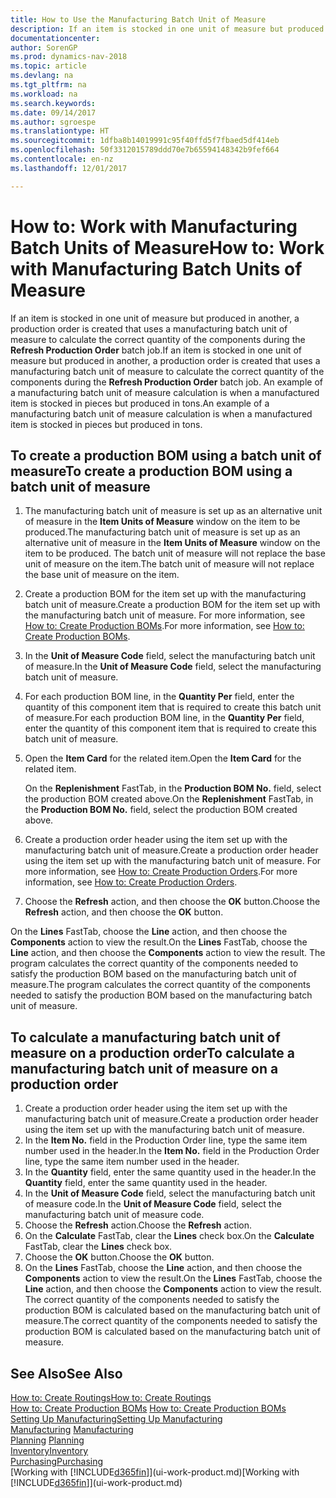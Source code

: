 ```yaml
---
title: How to Use the Manufacturing Batch Unit of Measure
description: If an item is stocked in one unit of measure but produced in another, then the production order must be use a manufacturing batch unit of measure to calculate the correct quantity of components. An example of a manufacturing batch unit of measure calculation is when a manufactured item is stocked in pieces but produced in tons.
documentationcenter: 
author: SorenGP
ms.prod: dynamics-nav-2018
ms.topic: article
ms.devlang: na
ms.tgt_pltfrm: na
ms.workload: na
ms.search.keywords: 
ms.date: 09/14/2017
ms.author: sgroespe
ms.translationtype: HT
ms.sourcegitcommit: 1dfba8b14019991c95f40ffd5f7fbaed5df414eb
ms.openlocfilehash: 50f3312015789ddd70e7b65594148342b9fef664
ms.contentlocale: en-nz
ms.lasthandoff: 12/01/2017

---
```

# <a name="how-to-work-with-manufacturing-batch-units-of-measure"></a><span data-ttu-id="6d55d-104">How to: Work with Manufacturing Batch Units of Measure</span><span class="sxs-lookup"><span data-stu-id="6d55d-104">How to: Work with Manufacturing Batch Units of Measure</span></span>
<span data-ttu-id="6d55d-105">If an item is stocked in one unit of measure but produced in another, a production order is created that uses a manufacturing batch unit of measure to calculate the correct quantity of the components during the **Refresh Production Order** batch job.</span><span class="sxs-lookup"><span data-stu-id="6d55d-105">If an item is stocked in one unit of measure but produced in another, a production order is created that uses a manufacturing batch unit of measure to calculate the correct quantity of the components during the **Refresh Production Order** batch job.</span></span> <span data-ttu-id="6d55d-106">An example of a manufacturing batch unit of measure calculation is when a manufactured item is stocked in pieces but produced in tons.</span><span class="sxs-lookup"><span data-stu-id="6d55d-106">An example of a manufacturing batch unit of measure calculation is when a manufactured item is stocked in pieces but produced in tons.</span></span>  

## <a name="to-create-a-production-bom-using-a-batch-unit-of-measure"></a><span data-ttu-id="6d55d-107">To create a production BOM using a batch unit of measure</span><span class="sxs-lookup"><span data-stu-id="6d55d-107">To create a production BOM using a batch unit of measure</span></span>  
1.  <span data-ttu-id="6d55d-108">The manufacturing batch unit of measure is set up as an alternative unit of measure in the **Item Units of Measure** window on the item to be produced.</span><span class="sxs-lookup"><span data-stu-id="6d55d-108">The manufacturing batch unit of measure is set up as an alternative unit of measure in the **Item Units of Measure** window on the item to be produced.</span></span> <span data-ttu-id="6d55d-109">The batch unit of measure will not replace the base unit of measure on the item.</span><span class="sxs-lookup"><span data-stu-id="6d55d-109">The batch unit of measure will not replace the base unit of measure on the item.</span></span>  
2.  <span data-ttu-id="6d55d-110">Create a production BOM for the item set up with the manufacturing batch unit of measure.</span><span class="sxs-lookup"><span data-stu-id="6d55d-110">Create a production BOM for the item set up with the manufacturing batch unit of measure.</span></span> <span data-ttu-id="6d55d-111">For more information, see [How to: Create Production BOMs](production-how-to-create-production-boms.md).</span><span class="sxs-lookup"><span data-stu-id="6d55d-111">For more information, see [How to: Create Production BOMs](production-how-to-create-production-boms.md).</span></span>  
3.  <span data-ttu-id="6d55d-112">In the **Unit of Measure Code** field, select the manufacturing batch unit of measure.</span><span class="sxs-lookup"><span data-stu-id="6d55d-112">In the **Unit of Measure Code** field, select the manufacturing batch unit of measure.</span></span>  
4.  <span data-ttu-id="6d55d-113">For each production BOM line, in the **Quantity Per** field, enter the quantity of this component item that is required to create this batch unit of measure.</span><span class="sxs-lookup"><span data-stu-id="6d55d-113">For each production BOM line, in the **Quantity Per** field, enter the quantity of this component item that is required to create this batch unit of measure.</span></span>  
5.  <span data-ttu-id="6d55d-114">Open the **Item Card** for the related item.</span><span class="sxs-lookup"><span data-stu-id="6d55d-114">Open the **Item Card** for the related item.</span></span>  

    <span data-ttu-id="6d55d-115">On the **Replenishment** FastTab, in the **Production BOM No.** field, select the production BOM created above.</span><span class="sxs-lookup"><span data-stu-id="6d55d-115">On the **Replenishment** FastTab, in the **Production BOM No.** field, select the production BOM created above.</span></span>  
6.  <span data-ttu-id="6d55d-116">Create a production order header using the item set up with the manufacturing batch unit of measure.</span><span class="sxs-lookup"><span data-stu-id="6d55d-116">Create a production order header using the item set up with the manufacturing batch unit of measure.</span></span> <span data-ttu-id="6d55d-117">For more information, see [How to: Create Production Orders](production-how-to-create-production-orders.md).</span><span class="sxs-lookup"><span data-stu-id="6d55d-117">For more information, see [How to: Create Production Orders](production-how-to-create-production-orders.md).</span></span>  
7.  <span data-ttu-id="6d55d-118">Choose the **Refresh** action, and then choose  the **OK** button.</span><span class="sxs-lookup"><span data-stu-id="6d55d-118">Choose the **Refresh** action, and then choose  the **OK** button.</span></span>  

<span data-ttu-id="6d55d-119">On the **Lines** FastTab, choose the **Line** action, and then choose the **Components** action to view the result.</span><span class="sxs-lookup"><span data-stu-id="6d55d-119">On the **Lines** FastTab, choose the **Line** action, and then choose the **Components** action to view the result.</span></span> <span data-ttu-id="6d55d-120">The program calculates the correct quantity of the components needed to satisfy the production BOM based on the manufacturing batch unit of measure.</span><span class="sxs-lookup"><span data-stu-id="6d55d-120">The program calculates the correct quantity of the components needed to satisfy the production BOM based on the manufacturing batch unit of measure.</span></span>  

## <a name="to-calculate-a-manufacturing-batch-unit-of-measure-on-a-production-order"></a><span data-ttu-id="6d55d-121">To calculate a manufacturing batch unit of measure on a production order</span><span class="sxs-lookup"><span data-stu-id="6d55d-121">To calculate a manufacturing batch unit of measure on a production order</span></span>  
1.  <span data-ttu-id="6d55d-122">Create a production order header using the item set up with the manufacturing batch unit of measure.</span><span class="sxs-lookup"><span data-stu-id="6d55d-122">Create a production order header using the item set up with the manufacturing batch unit of measure.</span></span>  
2.  <span data-ttu-id="6d55d-123">In the **Item No.** field in the Production Order line, type the same item number used in the header.</span><span class="sxs-lookup"><span data-stu-id="6d55d-123">In the **Item No.** field in the Production Order line, type the same item number used in the header.</span></span>  
3.  <span data-ttu-id="6d55d-124">In the **Quantity** field, enter the same quantity used in the header.</span><span class="sxs-lookup"><span data-stu-id="6d55d-124">In the **Quantity** field, enter the same quantity used in the header.</span></span>  
4.  <span data-ttu-id="6d55d-125">In the **Unit of Measure Code** field, select the manufacturing batch unit of measure code.</span><span class="sxs-lookup"><span data-stu-id="6d55d-125">In the **Unit of Measure Code** field, select the manufacturing batch unit of measure code.</span></span>  
5.  <span data-ttu-id="6d55d-126">Choose the **Refresh** action.</span><span class="sxs-lookup"><span data-stu-id="6d55d-126">Choose the **Refresh** action.</span></span>
6.  <span data-ttu-id="6d55d-127">On the **Calculate** FastTab, clear the **Lines** check box.</span><span class="sxs-lookup"><span data-stu-id="6d55d-127">On the **Calculate** FastTab, clear the **Lines** check box.</span></span>  
7.  <span data-ttu-id="6d55d-128">Choose the **OK** button.</span><span class="sxs-lookup"><span data-stu-id="6d55d-128">Choose the **OK** button.</span></span>  
8.  <span data-ttu-id="6d55d-129">On the **Lines** FastTab, choose the **Line** action, and then choose the **Components** action to view the result.</span><span class="sxs-lookup"><span data-stu-id="6d55d-129">On the **Lines** FastTab, choose the **Line** action, and then choose the **Components** action to view the result.</span></span> <span data-ttu-id="6d55d-130">The correct quantity of the components needed to satisfy the production BOM is calculated based on the manufacturing batch unit of measure.</span><span class="sxs-lookup"><span data-stu-id="6d55d-130">The correct quantity of the components needed to satisfy the production BOM is calculated based on the manufacturing batch unit of measure.</span></span>  

## <a name="see-also"></a><span data-ttu-id="6d55d-131">See Also</span><span class="sxs-lookup"><span data-stu-id="6d55d-131">See Also</span></span>  
[<span data-ttu-id="6d55d-132">How to: Create Routings</span><span class="sxs-lookup"><span data-stu-id="6d55d-132">How to: Create Routings</span></span>](production-how-to-create-routings.md)  
<span data-ttu-id="6d55d-133">[How to: Create Production BOMs](production-how-to-create-production-boms.md)   </span><span class="sxs-lookup"><span data-stu-id="6d55d-133">[How to: Create Production BOMs](production-how-to-create-production-boms.md)   </span></span>  
[<span data-ttu-id="6d55d-134">Setting Up Manufacturing</span><span class="sxs-lookup"><span data-stu-id="6d55d-134">Setting Up Manufacturing</span></span>](production-configure-production-processes.md)  
<span data-ttu-id="6d55d-135">[Manufacturing](production-manage-manufacturing.md)  </span><span class="sxs-lookup"><span data-stu-id="6d55d-135">[Manufacturing](production-manage-manufacturing.md)  </span></span>  
<span data-ttu-id="6d55d-136">[Planning](production-planning.md) </span><span class="sxs-lookup"><span data-stu-id="6d55d-136">[Planning](production-planning.md) </span></span>  
[<span data-ttu-id="6d55d-137">Inventory</span><span class="sxs-lookup"><span data-stu-id="6d55d-137">Inventory</span></span>](inventory-manage-inventory.md)  
[<span data-ttu-id="6d55d-138">Purchasing</span><span class="sxs-lookup"><span data-stu-id="6d55d-138">Purchasing</span></span>](purchasing-manage-purchasing.md)  
<span data-ttu-id="6d55d-139">[Working with [!INCLUDE[d365fin](includes/d365fin_md.md)]](ui-work-product.md)</span><span class="sxs-lookup"><span data-stu-id="6d55d-139">[Working with [!INCLUDE[d365fin](includes/d365fin_md.md)]](ui-work-product.md)</span></span>  

